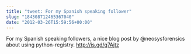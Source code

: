 ```yaml
---
title: "tweet: For my Spanish speaking follower"
slug: "184308712465367040"
date: "2012-03-26T15:59:56+00:00"
---
```

For my Spanish speaking followers, a nice blog post by @neosysforensics about using python-registry. http://is.gd/g7Ajtz